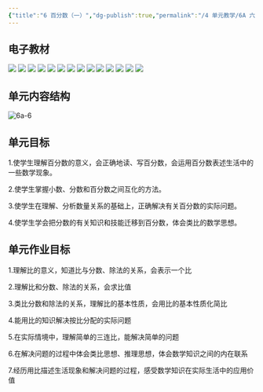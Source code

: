```yaml
---
{"title":"6 百分数（一）","dg-publish":true,"permalink":"/4 单元教学/6A 六上/6 百分数（一）/","dgPassFrontmatter":true,"noteIcon":""}
---
```




## 电子教材

<p class="grid-4">
	<img loading="lazy" decoding="async" src="https://book.pep.com.cn/1221001601141/files/mobile/86.jpg">
	<img loading="lazy" decoding="async" src="https://book.pep.com.cn/1221001601141/files/mobile/87.jpg">
	<img loading="lazy" decoding="async" src="https://book.pep.com.cn/1221001601141/files/mobile/88.jpg">
	<img loading="lazy" decoding="async" src="https://book.pep.com.cn/1221001601141/files/mobile/89.jpg">
	<img loading="lazy" decoding="async" src="https://book.pep.com.cn/1221001601141/files/mobile/90.jpg">
	<img loading="lazy" decoding="async" src="https://book.pep.com.cn/1221001601141/files/mobile/91.jpg">
	<img loading="lazy" decoding="async" src="https://book.pep.com.cn/1221001601141/files/mobile/92.jpg">
	<img loading="lazy" decoding="async" src="https://book.pep.com.cn/1221001601141/files/mobile/93.jpg">
	<img loading="lazy" decoding="async" src="https://book.pep.com.cn/1221001601141/files/mobile/94.jpg">
	<img loading="lazy" decoding="async" src="https://book.pep.com.cn/1221001601141/files/mobile/95.jpg">
	<img loading="lazy" decoding="async" src="https://book.pep.com.cn/1221001601141/files/mobile/96.jpg">
	<img loading="lazy" decoding="async" src="https://book.pep.com.cn/1221001601141/files/mobile/97.jpg">
	<img loading="lazy" decoding="async" src="https://book.pep.com.cn/1221001601141/files/mobile/98.jpg">
	<img loading="lazy" decoding="async" src="https://book.pep.com.cn/1221001601141/files/mobile/99.jpg">
</p>

## 单元内容结构

![6a-6](https://r2.edui123.com/2023/05/6a-6.png)

## 单元目标

1.使学生理解百分数的意义，会正确地读、写百分数，会运用百分数表述生活中的一些数学现象。

2.使学生掌握小数、分数和百分数之间互化的方法。

3.使学生在理解、分析数量关系的基础上，正确解决有关百分数的实际问题。

4.使学生学会把分数的有关知识和技能迁移到百分数，体会类比的数学思想。

## 单元作业目标

1.理解比的意义，知道比与分数、除法的关系，会表示一个比

2.理解比和分数、除法的关系，会求比值

3.类比分数和除法的关系，理解比的基本性质，会用比的基本性质化简比

4.能用比的知识解决按比分配的实际问题

5.在实际情境中，理解简单的三连比，能解决简单的问题

6.在解决问题的过程中体会类比思想、推理思想，体会数学知识之间的内在联系

7.经历用比描述生活现象和解决问题的过程，感受数学知识在实际生活中的应用价值
